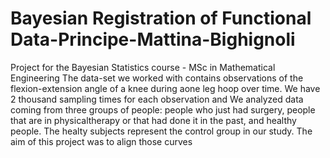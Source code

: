# Bayesian Registration of Functional Data-Principe-Mattina-Bighignoli
Project for the Bayesian Statistics course - MSc in Mathematical Engineering 
The data-set we worked with contains observations of the flexion-extension angle of a knee during aone leg hoop over time. We have 2 thousand sampling times for each observation and We analyzed data coming from three groups of people: people who just had surgery, people that are in physicaltherapy or that had done it in the past, and healthy people. The healty subjects represent the control group in our study.
The aim of this project was to align those curves
